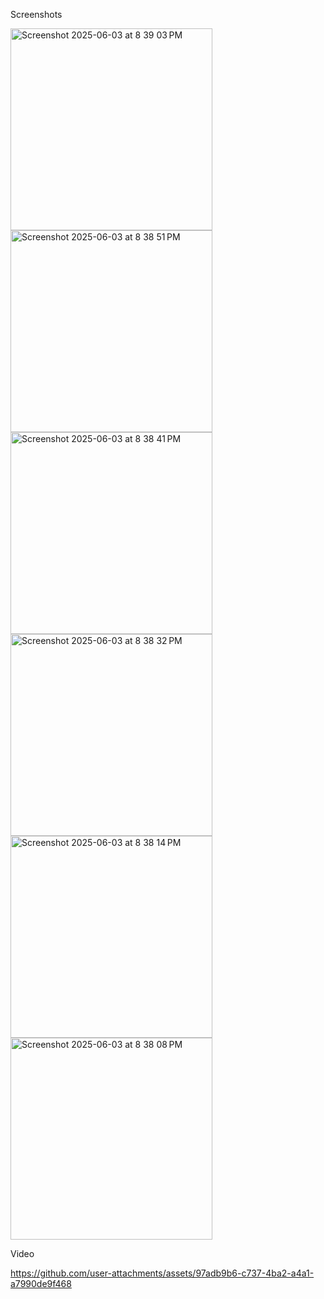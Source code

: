 Screenshots

<img width="323" alt="Screenshot 2025-06-03 at 8 39 03 PM" src="https://github.com/user-attachments/assets/37b33450-7523-41fe-baff-12d825740038" />
<img width="323" alt="Screenshot 2025-06-03 at 8 38 51 PM" src="https://github.com/user-attachments/assets/624e23d2-f60d-4151-895f-d9313cafe4b2" />
<img width="323" alt="Screenshot 2025-06-03 at 8 38 41 PM" src="https://github.com/user-attachments/assets/2f3ecea5-57a9-44af-9776-a822f10150fb" />
<img width="323" alt="Screenshot 2025-06-03 at 8 38 32 PM" src="https://github.com/user-attachments/assets/249cd3ea-c5b4-4435-a6a7-5eb7cbf37ed4" />
<img width="323" alt="Screenshot 2025-06-03 at 8 38 14 PM" src="https://github.com/user-attachments/assets/4eb92584-95c4-4a94-8abf-c3f8bb2fff9c" />
<img width="323" alt="Screenshot 2025-06-03 at 8 38 08 PM" src="https://github.com/user-attachments/assets/c97eb3c8-7538-4b82-966e-805938d619ac" />

Video

https://github.com/user-attachments/assets/97adb9b6-c737-4ba2-a4a1-a7990de9f468



